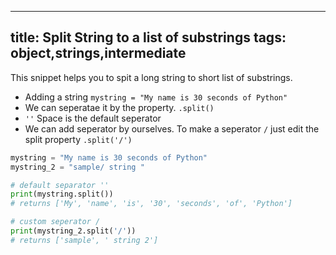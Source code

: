 
---
title: Split String to a list of substrings
tags: object,strings,intermediate
---
This snippet helps you to spit a long string to short list of substrings.
- Adding a string `mystring = "My name is 30 seconds of Python"`
- We can seperatae it by the property. `.split()`
- `''`  Space is the default seperator
-  We can add seperator by ourselves. To make a seperator `/` just edit the split property `.split('/')`

```python
mystring = "My name is 30 seconds of Python"
mystring_2 = "sample/ string "
```

```python
# default separator ''
print(mystring.split())
# returns ['My', 'name', 'is', '30', 'seconds', 'of', 'Python']

# custom seperator /
print(mystring_2.split('/'))
# returns ['sample', ' string 2']
```